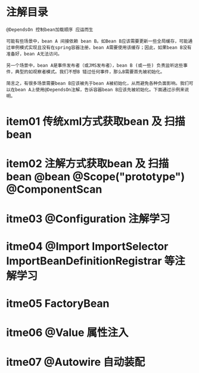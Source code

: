 #  注解目录
    @DependsOn 控制bean加载顺序 应运而生
    
    可能有些场景中，bean A 间接依赖 bean B。如Bean B应该需要更新一些全局缓存，可能通过单例模式实现且没有在spring容器注册，bean A需要使用该缓存；因此，如果bean B没有准备好，bean A无法访问。
    
    另一个场景中，bean A是事件发布者（或JMS发布者），bean B (或一些) 负责监听这些事件，典型的如观察者模式。我们不想B 错过任何事件，那么B需要首先被初始化。
    
    简言之，有很多场景需要bean B应该被先于bean A被初始化，从而避免各种负面影响。我们可以在bean A上使用@DependsOn注解，告诉容器bean B应该先被初始化。下面通过示例来说明。


#  item01   传统xml方式获取bean 及 扫描bean  
  
# item02    注解方式获取bean 及 扫描bean  @bean   @Scope("prototype")   @ComponentScan

# itme03    @Configuration 注解学习

# itme04    @Import ImportSelector ImportBeanDefinitionRegistrar   等注解学习

# itme05    FactoryBean

# itme06    @Value 属性注入

# itme07    @Autowire 自动装配























